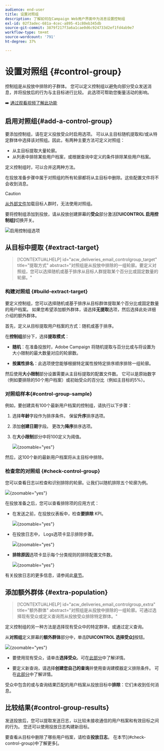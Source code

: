 ```yaml
---
audience: end-user
title: 设置对照组
description: 了解如何在Campaign Web用户界面中为消息设置控制组
exl-id: 02f3adec-681a-4cec-a895-41c80eb345db
source-git-commit: 3879f217f3a6a1cae0d6c924733d2ef1fd4ab9e7
workflow-type: tm+mt
source-wordcount: '791'
ht-degree: 37%

---
```


# 设置对照组 {#control-group}

控制组是从投放中排除的子群体。 您可以定义控制组以避免向部分受众发送消息，并将投放后的行为与主目标进行比较。 此选项可帮助您衡量活动的影响。

➡️ [通过观看视频了解此功能](create-audience.md#video)

## 启用对照组{#add-a-control-group}

要添加控制组，请在定义投放受众时启用选项。 可以从主目标随机提取和/或从特定群体中选择该对照组。因此，有两种主要方法可定义对照组：

* 从主目标提取大量轮廓。
* 从列表中排除某些用户档案，或根据查询中定义的条件排除某些用户档案。

定义控制组时，可以合并这两种方法。

在投放准备步骤中属于对照组的所有轮廓都将从主目标中删除。这些配置文件将不会收到消息。

>[!CAUTION]
>
>[从外部文件](file-audience.md)加载目标人群时，无法使用对照组。

要将控制组添加到投放，请从投放创建屏幕的&#x200B;**受众**&#x200B;部分激活&#x200B;**[!UICONTROL 启用控制组]**&#x200B;切换开关。

![启用控制组选项](assets/control-group1.png)


## 从目标中提取 {#extract-target}

>[!CONTEXTUALHELP]
>id="acw_deliveries_email_controlgroup_target"
>title="提取方式"
>abstract="对照组是从投放中排除的一组轮廓。要定义对照组，您可以选择随机或基于排序从目标人群提取某个百分比或固定数量的轮廓。"


### 构建对照组 {#build-extract-target}

要定义控制组，您可以选择随机或基于排序从目标群体提取某个百分比或固定数量的用户档案。 如果您希望添加额外群体，请选择&#x200B;**无提取**&#x200B;选项，然后选择此处详细介绍的额外群体[](#extra-population)。

首先，定义从目标提取用户档案的方式：随机或基于排序。

在&#x200B;**控制组**&#x200B;部分下，选择&#x200B;**提取模式**：

* **随机**：在准备投放时，Adobe Campaign 将随机提取与百分比或与将设置为大小限制的最大数量对应的轮廓数。

* **按属性排名**：此选项使您能够根据特定属性按特定排序顺序排除一组轮廓。


然后使用&#x200B;**大小限制**&#x200B;部分设置需要从主目标提取的配置文件数。 它可以是原始数字（例如要排除的50个用户档案）或初始受众的百分比（例如主目标的5%）。


### 对照组样本{#control-group-sample}

例如，要创建具有100个最新用户档案的控制组，请执行以下步骤：

1. 选择&#x200B;**年龄**&#x200B;字段作为排序条件。 保留&#x200B;**升序**&#x200B;排序选项。
1. 添加&#x200B;**创建日期**&#x200B;字段。 更改为&#x200B;**降序**&#x200B;排序选项。
1. 在&#x200B;**大小限制**&#x200B;部分中将100定义为阈值。

   ![](assets/control-group2.png){zoomable="yes"}

然后，这100个新的最新用户档案将从主目标中排除。

### 检查您的对照组 {#check-control-group}

您可以查看日志以检查和识别排除的轮廓。让我们以随机排除五个轮廓为例。

![](assets/control-group4.png){zoomable="yes"}

在投放准备之后，您可以查看排除项的应用方式：

* 在发送之前，在投放仪表板中，检查&#x200B;**要排除** KPI。

  ![](assets/control-group5.png){zoomable="yes"}

* 在投放日志中， Logs选项卡显示排除步骤。

  ![](assets/control-group-sample-logs.png){zoomable="yes"}
<!--

 * The **Exclusion logs** tab displays each profile and the related exclusion **Reason**.

    ![](assets/control-group6.png){zoomable="yes"}
-->

* **排除原因**&#x200B;选项卡显示每个分类规则的排除配置文件数。

  ![](assets/control-group7.png){zoomable="yes"}

有关投放日志的更多信息，请参阅此[章节](../monitor/delivery-logs.md)。

## 添加额外群体 {#extra-population}

>[!CONTEXTUALHELP]
>id="acw_deliveries_email_controlgroup_extra"
>title="额外群体"
>abstract="对照组是从投放中排除的一组轮廓。可通过选择现有受众或定义查询而从投放受众排除特定群体。"

定义控制组的另一种方法是选择现有受众中的特定群体，或通过定义查询。

从&#x200B;**对照组**&#x200B;定义屏幕的&#x200B;**额外群体**&#x200B;部分中，单击&#x200B;**[!UICONTROL 选择受众]**&#x200B;按钮。

![](assets/control-group3.png){zoomable="yes"}

* 要使用现有受众，请单击&#x200B;**选择受众**。可在[此部分](add-audience.md)中了解详情。

* 要定义新查询，请选择&#x200B;**创建您自己的查询**&#x200B;并使用查询建模器定义排除条件。 可在[此部分](../query/query-modeler-overview.md)中了解详情。

受众中包含的或与查询结果匹配的用户档案从投放目标中&#x200B;**排除**：它们未收到任何消息。

## 比较结果{#control-group-results}

发送投放后，您可以提取发送日志，以比较未接收通信的用户档案和有效目标之间的行为。 您还可以使用投放日志构建新目标。

要查看从目标中删除了哪些用户档案，请检查&#x200B;**投放日志**。 在本节](#check-control-group)中了解更多[。
